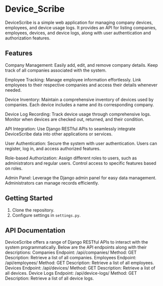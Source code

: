 # Device_Scribe
DeviceScribe is a simple web application for managing company devices, employees, and device usage logs. It provides an API for listing companies, employees, devices, and device logs, along with user authentication and authorization features.

## Features

Company Management: Easily add, edit, and remove company details. Keep track of all companies associated with the system.

Employee Tracking: Manage employee information effortlessly. Link employees to their respective companies and access their details whenever needed.

Device Inventory: Maintain a comprehensive inventory of devices used by companies. Each device includes a name and its corresponding company.

Device Log Recording: Track device usage through comprehensive logs. Monitor when devices are checked out, returned, and their condition.

API Integration: Use Django RESTful APIs to seamlessly integrate DeviceScribe data into other applications or services.

User Authentication: Secure the system with user authentication. Users can register, log in, and access authorized features.

Role-based Authorization: Assign different roles to users, such as administrators and regular users. Control access to specific features based on roles.

Admin Panel: Leverage the Django admin panel for easy data management. Administrators can manage records efficiently.

## Getting Started

1. Clone the repository.
2. Configure settings in `settings.py`.


## API Documentation
DeviceScribe offers a range of Django RESTful APIs to interact with the system programmatically. Below are the API endpoints along with their descriptions:
Companies
Endpoint: /api/companies/
Method: GET
Description: Retrieve a list of all companies.
Employees
Endpoint: /api/employees/
Method: GET
Description: Retrieve a list of all employees.
Devices
Endpoint: /api/devices/
Method: GET
Description: Retrieve a list of all devices.
Device Logs
Endpoint: /api/device-logs/
Method: GET
Description: Retrieve a list of all device logs.
